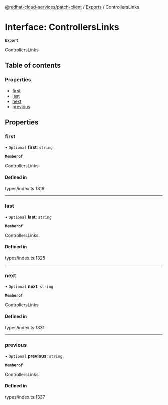 [@redhat-cloud-services/patch-client](../README.md) / [Exports](../modules.md) / ControllersLinks

# Interface: ControllersLinks

**`Export`**

ControllersLinks

## Table of contents

### Properties

- [first](ControllersLinks.md#first)
- [last](ControllersLinks.md#last)
- [next](ControllersLinks.md#next)
- [previous](ControllersLinks.md#previous)

## Properties

### first

• `Optional` **first**: `string`

**`Memberof`**

ControllersLinks

#### Defined in

types/index.ts:1319

___

### last

• `Optional` **last**: `string`

**`Memberof`**

ControllersLinks

#### Defined in

types/index.ts:1325

___

### next

• `Optional` **next**: `string`

**`Memberof`**

ControllersLinks

#### Defined in

types/index.ts:1331

___

### previous

• `Optional` **previous**: `string`

**`Memberof`**

ControllersLinks

#### Defined in

types/index.ts:1337
